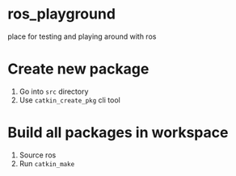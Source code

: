 # ros_playground
place for testing and playing around with ros

# Create new package

1. Go into `src` directory
2. Use `catkin_create_pkg` cli tool

# Build all packages in workspace

1. Source ros
2. Run `catkin_make`
